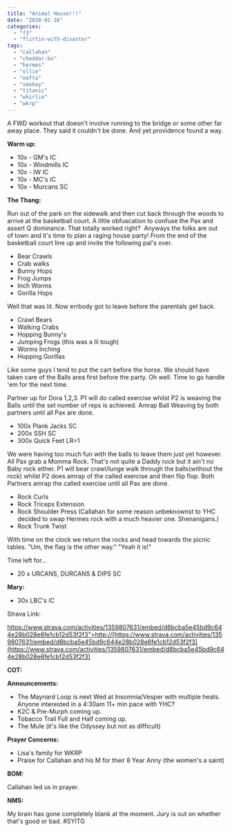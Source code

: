 ```yaml
---
title: "Animal House!!!"
date: "2018-01-16"
categories: 
  - "f3"
  - "flirtin-with-disaster"
tags: 
  - "callahan"
  - "cheddar-bo"
  - "hermes"
  - "ollie"
  - "oofta"
  - "smokey"
  - "titanic"
  - "whirlie"
  - "wkrp"
---
```


A FWD workout that doesn't involve running to the bridge or some other far away place. They said it couldn't be done. And yet providence found a way.

**Warm up:**

- 10x - GM's IC
- 10x - Windmills IC
- 10x - IW IC
- 10x - MC's IC
- 10x - Murcans SC

**The Thang:**

Run out of the park on the sidewalk and then cut back through the woods to arrive at the basketball court. A little obfuscation to confuse the Pax and assert Q dominance. That totally worked right?  Anyways the folks are out of town and it's time to plan a raging house party! From the end of the basketball court line up and invite the following pal's over.

- Bear Crawls
- Crab walks
- Bunny Hops
- Frog Jumps
- Inch Worms
- Gorilla Hops

Well that was lit. Now errbody got to leave before the parentals get back.

- Crawl Bears
- Walking Crabs
- Hopping Bunny's
- Jumping Frogs (this was a lil tough)
- Worms Inching
- Hopping Gorillas

Like some guys I tend to put the cart before the horse. We should have taken care of the Balls area first before the party. Oh well. Time to go handle 'em for the next time.

Partner up for Dora 1,2,3. P1 will do called exercise whilst P2 is weaving the Balls until the set number of reps is achieved. Amrap Ball Weaving by both partners until all Pax are done.

- 100x Plank Jacks SC
- 200x SSH SC
- 300x Quick Feet LR=1

We were having too much fun with the balls to leave them just yet however. All Pax grab a Momma Rock. That's not quite a Daddy rock but it ain't no Baby rock either. P1 will bear crawl/lunge walk through the balls(without the rock) whilst P2 does amrap of the called exercise and then flip flop. Both Partners amrap the called exercise until all Pax are done.

- Rock Curls
- Rock Triceps Extension
- Rock Shoulder Press (Callahan for some reason unbeknownst to YHC decided to swap Hermes rock with a much heavier one. Shenanigans.)
- Rock Trunk Twist

With time on the clock we return the rocks and head towards the picnic tables. "Um, the flag is the other way." "Yeah it is!"

Time left for...

- 20 x URCANS, DURCANS & DIPS SC

**Mary:**

- 30x LBC's IC

Strava Link:

https://www.strava.com/activities/1359807631/embed/d8bcba5e45bd9c644e28b028e6fe1cb12d53f2f3">http://[https://www.strava.com/activities/1359807631/embed/d8bcba5e45bd9c644e28b028e6fe1cb12d53f2f3](https://www.strava.com/activities/1359807631/embed/d8bcba5e45bd9c644e28b028e6fe1cb12d53f2f3)

**COT:**

**Announcements:**

- The Maynard Loop is next Wed at Insomnia/Vesper with multiple heats. Anyone interested in a 4:30am 11+ min pace with YHC?
- K2C & Pre-Murph coming up.
- Tobacco Trail Full and Half coming up.
- The Mule (it's like the Odyssey but not as difficult)

**Prayer Concerns:**

- Lisa's family for WKRP
- Praise for Callahan and his M for their 8 Year Anny (the women's a saint)

**BOM:**

Callahan led us in prayer.

**NMS:**

My brain has gone completely blank at the moment. Jury is out on whether that's good or bad. #SYITG
